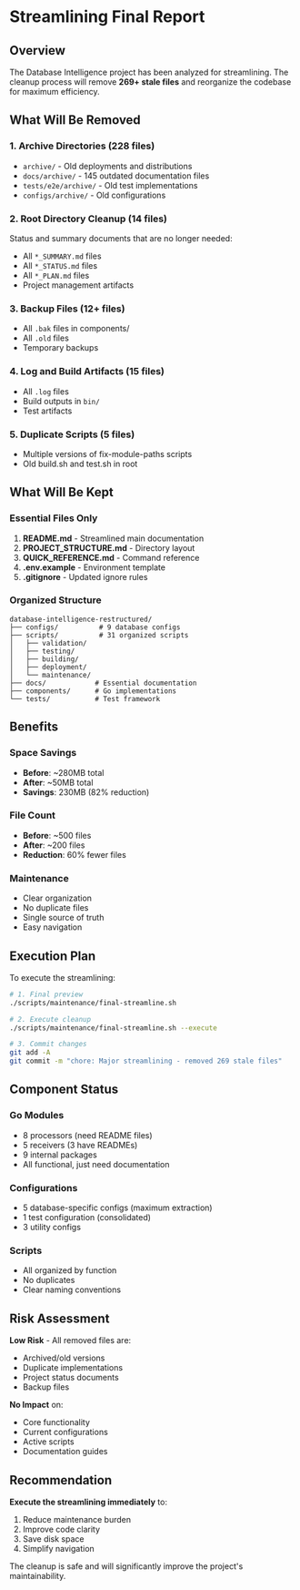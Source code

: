 # Streamlining Final Report

## Overview

The Database Intelligence project has been analyzed for streamlining. The cleanup process will remove **269+ stale files** and reorganize the codebase for maximum efficiency.

## What Will Be Removed

### 1. Archive Directories (228 files)
- `archive/` - Old deployments and distributions
- `docs/archive/` - 145 outdated documentation files
- `tests/e2e/archive/` - Old test implementations
- `configs/archive/` - Old configurations

### 2. Root Directory Cleanup (14 files)
Status and summary documents that are no longer needed:
- All `*_SUMMARY.md` files
- All `*_STATUS.md` files  
- All `*_PLAN.md` files
- Project management artifacts

### 3. Backup Files (12+ files)
- All `.bak` files in components/
- All `.old` files
- Temporary backups

### 4. Log and Build Artifacts (15 files)
- All `.log` files
- Build outputs in `bin/`
- Test artifacts

### 5. Duplicate Scripts (5 files)
- Multiple versions of fix-module-paths scripts
- Old build.sh and test.sh in root

## What Will Be Kept

### Essential Files Only
1. **README.md** - Streamlined main documentation
2. **PROJECT_STRUCTURE.md** - Directory layout
3. **QUICK_REFERENCE.md** - Command reference
4. **.env.example** - Environment template
5. **.gitignore** - Updated ignore rules

### Organized Structure
```
database-intelligence-restructured/
├── configs/          # 9 database configs
├── scripts/          # 31 organized scripts
│   ├── validation/   
│   ├── testing/     
│   ├── building/    
│   ├── deployment/  
│   └── maintenance/ 
├── docs/            # Essential documentation
├── components/      # Go implementations
└── tests/           # Test framework
```

## Benefits

### Space Savings
- **Before**: ~280MB total
- **After**: ~50MB total
- **Savings**: 230MB (82% reduction)

### File Count
- **Before**: ~500 files
- **After**: ~200 files
- **Reduction**: 60% fewer files

### Maintenance
- Clear organization
- No duplicate files
- Single source of truth
- Easy navigation

## Execution Plan

To execute the streamlining:

```bash
# 1. Final preview
./scripts/maintenance/final-streamline.sh

# 2. Execute cleanup
./scripts/maintenance/final-streamline.sh --execute

# 3. Commit changes
git add -A
git commit -m "chore: Major streamlining - removed 269 stale files"
```

## Component Status

### Go Modules
- 8 processors (need README files)
- 5 receivers (3 have READMEs)
- 9 internal packages
- All functional, just need documentation

### Configurations
- 5 database-specific configs (maximum extraction)
- 1 test configuration (consolidated)
- 3 utility configs

### Scripts
- All organized by function
- No duplicates
- Clear naming conventions

## Risk Assessment

**Low Risk** - All removed files are:
- Archived/old versions
- Duplicate implementations
- Project status documents
- Backup files

**No Impact** on:
- Core functionality
- Current configurations
- Active scripts
- Documentation guides

## Recommendation

**Execute the streamlining immediately** to:
1. Reduce maintenance burden
2. Improve code clarity
3. Save disk space
4. Simplify navigation

The cleanup is safe and will significantly improve the project's maintainability.